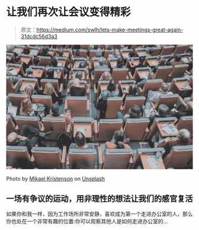 # 让我们再次让会议变得精彩

> 原文：<https://medium.com/swlh/lets-make-meetings-great-again-31dcdc56d3a3>

![](img/2f8e6244771312b554e0c2be9e2f5161.png)

Photo by [Mikael Kristenson](https://unsplash.com/@mikael_k?utm_source=unsplash&utm_medium=referral&utm_content=creditCopyText) on [Unsplash](https://unsplash.com/?utm_source=unsplash&utm_medium=referral&utm_content=creditCopyText)

## 一场有争议的运动，用非理性的想法让我们的感官复活

如果你和我一样，因为工作场所非常安静，喜欢成为第一个走进办公室的人，那么你也处在一个非常有趣的位置:你可以观察其他人是如何走进办公室的…